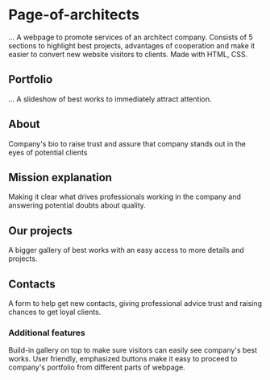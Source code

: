 # Page-of-architects

...
A webpage to promote services of an architect company. Consists of 5 sections to highlight best projects, advantages of cooperation and make it easier to convert new website visitors to clients. Made with HTML, CSS.

## Portfolio

...
A slideshow of best works to immediately attract attention.

## About

Company's bio to raise trust and assure that company stands out in the eyes of potential clients

## Mission explanation

Making it clear what drives professionals working in the company and answering potential doubts about quality.

## Our projects

A bigger gallery of best works with an easy access to more details and projects.

## Contacts

A form to help get new contacts, giving professional advice trust and raising chances to get loyal clients.

### Additional features

Build-in gallery on top to make sure visitors can easily see company's best works. User friendly, emphasized buttons make it easy to proceed to company's portfolio from different parts of webpage.
